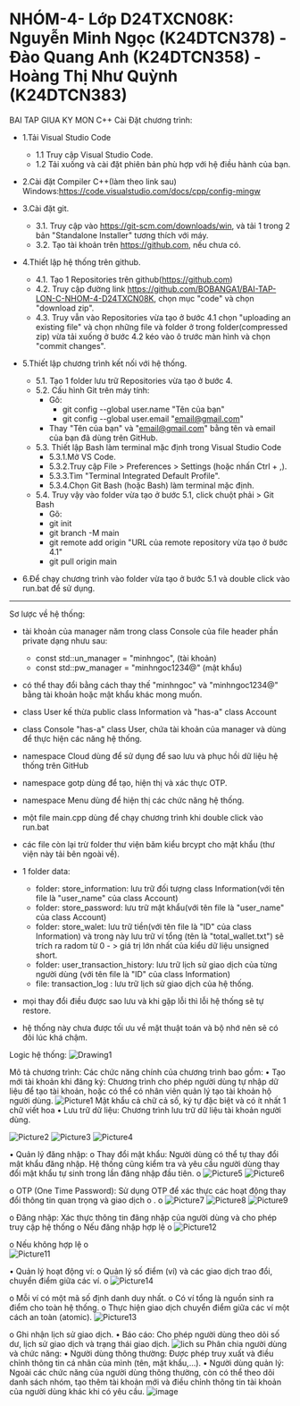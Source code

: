 # NHÓM-4- Lớp D24TXCN08K: Nguyễn Minh Ngọc (K24DTCN378) - Đào Quang Anh (K24DTCN358) -  Hoàng Thị Như Quỳnh (K24DTCN383)
BAI TAP GIUA KY MON C++
Cài Đặt chương trình:

- 1.Tải Visual Studio Code
  - 1.1 Truy cập Visual Studio Code.
  - 1.2 Tải xuống và cài đặt phiên bản phù hợp với hệ điều hành của bạn.

- 2.Cài đặt Compiler C++(làm theo link sau) Windows:https://code.visualstudio.com/docs/cpp/config-mingw

- 3.Cài đặt git.
  - 3.1. Truy cập vào https://git-scm.com/downloads/win, và tải 1 trong 2 bản "Standalone Installer" tương thích với máy.
  - 3.2. Tạo tài khoản trên https://github.com, nếu chưa có.

- 4.Thiết lập hệ thống trên github.
  - 4.1. Tạo 1 Repositories trên github(https://github.com)
  - 4.2. Truy cập đường link https://github.com/BOBANGA1/BAI-TAP-LON-C-NHOM-4-D24TXCN08K, chọn mục "code" và chọn "download zip".
  - 4.3. Truy vẫn vào Repositories vừa tạo ở bước 4.1 chọn "uploading an existing file" và chọn những file và folder ở trong folder(compressed zip) vừa tải xuống ở bước 4.2 kéo vào ô trước màn hình và chọn "commit changes".

- 5.Thiết lập chương trình kết nối với hệ thống.
  - 5.1. Tạo 1 folder lưu trữ Repositories vừa tạo ở bước 4.
  - 5.2. Cấu hình Git trên máy tính:
    - Gõ:
      - git config --global user.name "Tên của bạn"
      - git config --global user.email "email@gmail.com"
    - Thay "Tên của bạn" và "email@gmail.com" bằng tên và email của bạn đã dùng trên GitHub.
  - 5.3. Thiết lập Bash làm terminal mặc định trong Visual Studio Code
      - 5.3.1.Mở VS Code.
      - 5.3.2.Truy cập File > Preferences > Settings (hoặc nhấn Ctrl + ,).  
      - 5.3.3.Tìm "Terminal Integrated Default Profile".
      - 5.3.4.Chọn Git Bash (hoặc Bash) làm terminal mặc định.
   - 5.4. Truy vậy vào folder vừa tạo ở bước 5.1, click chuột phải > Git Bash
      - Gõ:
       - git init
       - git branch -M main
       - git remote add origin "URL của remote repository vừa tạo ở bước 4.1"
       - git pull origin main

- 6.Để chạy chương trình vào folder vừa tạo ở bước 5.1 và double click vào run.bat để sử dụng.

-----------------------------------------------------------------------------------------------------------------------------------------------------------

Sơ lược về hệ thống:
- tài khoản của manager năm trong class Console của file header phần private dạng nhưu sau:
	- const std::un_manager = "minhngoc", (tài khoản)
	- const std::pw_manager = "minhngoc1234@" (mật khẩu)
- có thể thay đổi bằng cách thay thế "minhngoc" và "minhngoc1234@" bằng tài khoản hoặc mật khẩu khác mong muốn.

- class User kế thừa public class Information và "has-a" class Account
- class Console "has-a" class User, chứa tài khoản của manager và dùng để thực hiện các năng hệ thống.
- namespace Cloud dùng để sử dụng để sao lưu và phục hồi dữ liệu hệ thống trên GitHub
- namespace gotp dùng để tạo, hiện thị và xác thực OTP.
- namespace Menu dùng để hiện thị các chức năng hệ thống.
- một file main.cpp dùng để chạy chương trình khi double click vào run.bat
- các file còn lại trừ folder thư viện băm kiểu brcypt cho mật khẩu (thư viện này tải bên ngoài về).
- 1 folder data:
	- folder: store_information: lưu trữ đối tượng class Information(với tên file là "user_name" của class Account)
	- folder: store_password: lưu trữ mật khẩu(với tên file là "user_name" của class Account)
	- folder: store_walet: lưu trữ tiền(với tên file là "ID" của class Information) và trong này lưu trữ ví tổng (tên là "total_wallet.txt") sẽ trích ra radom từ 0 - > giá trị lớn nhất 	của kiểu dữ liệu unsigned short.
	- folder: user_transaction_history: lưu trữ lịch sử giao dịch của từng người dùng (với tên file là "ID" của class Information)
	- file: transaction_log : lưu trữ lịch sử giao dịch của hệ thống.
- mọi thay đổi điều được sao lưu và khi gặp lỗi thì lỗi hệ thống sẽ tự restore.
- hệ thống này chưa được tối ưu về mặt thuật toán và bộ nhớ nên sẽ có đôi lúc khá chậm.

Logic hệ thống: 
![Drawing1](https://github.com/user-attachments/assets/7b1797b9-9872-4b74-958a-8d1229292b39)

Mô tả chương trình:
Các chức năng chính của chương trình bao gồm:
•	Tạo mới tài khoản khi đăng ký: Chương trình cho phép người dùng tự nhập dữ liệu để tạo tài khoản, hoặc có thể có nhân viên quản lý tạo tài khoản hộ người dùng. 
 ![Picture1](https://github.com/user-attachments/assets/35cec559-e47c-49c1-85d2-826110f514b6)
Mật khẩu cả chữ  cả số, ký tự đặc biệt và có ít nhất 1 chữ viết hoa
•	Lưu trữ dữ liệu: Chương trình lưu trữ dữ liệu tài khoản người dùng. 
	

 ![Picture2](https://github.com/user-attachments/assets/d57d7e9e-66f9-4de9-a7a7-7ec92145f6aa)
![Picture3](https://github.com/user-attachments/assets/1f6b88e7-19e0-4292-85f2-8fb5d082c2a4)
![Picture4](https://github.com/user-attachments/assets/8921583a-0177-48b4-828d-fc8353ae7e71)

 
 
•	Quản lý đăng nhập:
o	Thay đổi mật khẩu: Người dùng có thể tự thay đổi mật khẩu đăng nhập. Hệ thống cũng kiểm tra và yêu cầu người dùng thay đổi mật khẩu tự sinh trong lần đăng nhập đầu tiên. 
o	![Picture5](https://github.com/user-attachments/assets/d33e597e-079b-4b58-9b82-beb3959ecfc1)
![Picture6](https://github.com/user-attachments/assets/08b319e8-ffb2-4235-9ca9-ad965506107a)
   
o	OTP (One Time Password): Sử dụng OTP để xác thực các hoạt động thay đổi thông tin quan trọng và giao dịch
o	. 
o	 ![Picture7](https://github.com/user-attachments/assets/8415751e-e604-40f8-9935-37934657f91f)
![Picture8](https://github.com/user-attachments/assets/9ac2d3a4-d77e-479a-86c4-b5931092a4fa)
![Picture9](https://github.com/user-attachments/assets/6c68d091-00ad-4cc4-912a-38f98bcb6fa0)

o	Đăng nhập: Xác thực thông tin đăng nhập của người dùng và cho phép truy cập hệ thống 
o	Nếu đăng nhập hợp lệ 
o	![Picture12](https://github.com/user-attachments/assets/767e4a08-65ce-4299-ace1-3fb31d8310f9)

o	Nếu không hợp lệ
o	
![Picture11](https://github.com/user-attachments/assets/5e9c6351-04f2-4c04-8c19-5746aac1de07)

•	Quản lý hoạt động ví:
o	Quản lý số điểm (ví) và các giao dịch trao đổi, chuyển điểm giữa các ví. 
o	![Picture14](https://github.com/user-attachments/assets/05871379-7269-4940-aa63-d1b1ab3b64b7)

o	Mỗi ví có một mã số định danh duy nhất. 
o	Có ví tổng là nguồn sinh ra điểm cho toàn hệ thống. 
o	Thực hiện giao dịch chuyển điểm giữa các ví một cách an toàn (atomic). 
![Picture13](https://github.com/user-attachments/assets/2e932f55-1734-4327-b1b2-098704228b96)

o	Ghi nhận lịch sử giao dịch. 
•	Báo cáo: Cho phép người dùng theo dõi số dư, lịch sử giao dịch và trạng thái giao dịch. 
![lich su](https://github.com/user-attachments/assets/83e2d4a5-4b20-4cce-a3cd-83fb052af0e8)
Phân chia người dùng và chức năng:
•	Người dùng thông thường: Được phép truy xuất và điều chỉnh thông tin cá nhân của mình (tên, mật khẩu,...). 
•	Người dùng quản lý: Ngoài các chức năng của người dùng thông thường, còn có thể theo dõi danh sách nhóm, tạo thêm tài khoản mới và điều chỉnh thông tin tài khoản của người dùng khác khi có yêu cầu.
![image](https://github.com/user-attachments/assets/b1dae716-0807-453a-b6a1-10e3f2bac17b)





